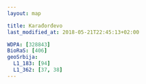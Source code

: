 ```yaml
---
layout: map

title: Karađorđevo
last_modified_at: 2018-05-21T22:45:13+02:00

WDPA: [328843]
BioRaS: [406]
geoSrbija:
  L1_183: [94]
  L1_362: [37, 38]
---
```

